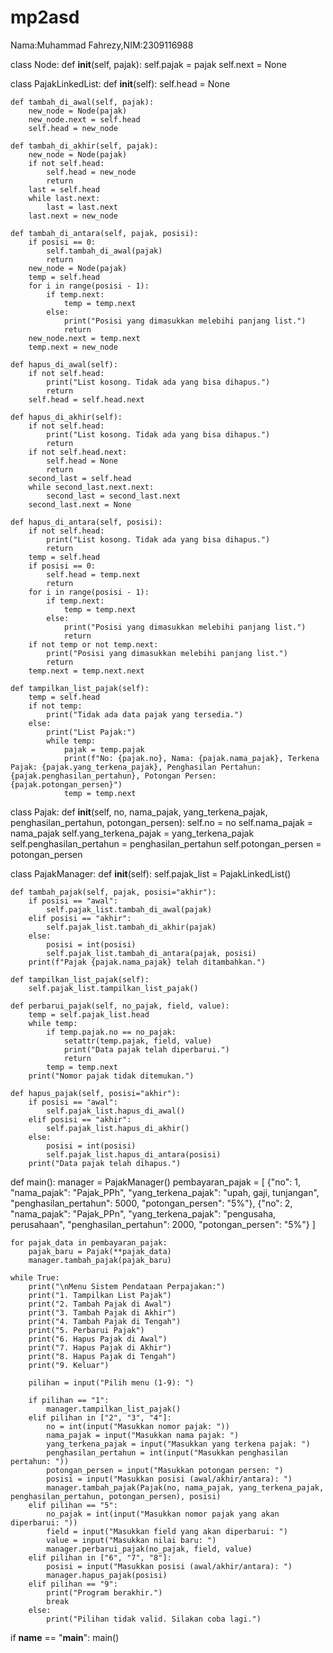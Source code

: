 # mp2asd
Nama:Muhammad Fahrezy,NIM:2309116988

class Node:
    def __init__(self, pajak):
        self.pajak = pajak
        self.next = None

class PajakLinkedList:
    def __init__(self):
        self.head = None

    def tambah_di_awal(self, pajak):
        new_node = Node(pajak)
        new_node.next = self.head
        self.head = new_node

    def tambah_di_akhir(self, pajak):
        new_node = Node(pajak)
        if not self.head:
            self.head = new_node
            return
        last = self.head
        while last.next:
            last = last.next
        last.next = new_node

    def tambah_di_antara(self, pajak, posisi):
        if posisi == 0:
            self.tambah_di_awal(pajak)
            return
        new_node = Node(pajak)
        temp = self.head
        for i in range(posisi - 1):
            if temp.next:
                temp = temp.next
            else:
                print("Posisi yang dimasukkan melebihi panjang list.")
                return
        new_node.next = temp.next
        temp.next = new_node

    def hapus_di_awal(self):
        if not self.head:
            print("List kosong. Tidak ada yang bisa dihapus.")
            return
        self.head = self.head.next

    def hapus_di_akhir(self):
        if not self.head:
            print("List kosong. Tidak ada yang bisa dihapus.")
            return
        if not self.head.next:
            self.head = None
            return
        second_last = self.head
        while second_last.next.next:
            second_last = second_last.next
        second_last.next = None

    def hapus_di_antara(self, posisi):
        if not self.head:
            print("List kosong. Tidak ada yang bisa dihapus.")
            return
        temp = self.head
        if posisi == 0:
            self.head = temp.next
            return
        for i in range(posisi - 1):
            if temp.next:
                temp = temp.next
            else:
                print("Posisi yang dimasukkan melebihi panjang list.")
                return
        if not temp or not temp.next:
            print("Posisi yang dimasukkan melebihi panjang list.")
            return
        temp.next = temp.next.next

    def tampilkan_list_pajak(self):
        temp = self.head
        if not temp:
            print("Tidak ada data pajak yang tersedia.")
        else:
            print("List Pajak:")
            while temp:
                pajak = temp.pajak
                print(f"No: {pajak.no}, Nama: {pajak.nama_pajak}, Terkena Pajak: {pajak.yang_terkena_pajak}, Penghasilan Pertahun: {pajak.penghasilan_pertahun}, Potongan Persen: {pajak.potongan_persen}")
                temp = temp.next


class Pajak:
    def __init__(self, no, nama_pajak, yang_terkena_pajak, penghasilan_pertahun, potongan_persen):
        self.no = no
        self.nama_pajak = nama_pajak
        self.yang_terkena_pajak = yang_terkena_pajak
        self.penghasilan_pertahun = penghasilan_pertahun
        self.potongan_persen = potongan_persen


class PajakManager:
    def __init__(self):
        self.pajak_list = PajakLinkedList()

    def tambah_pajak(self, pajak, posisi="akhir"):
        if posisi == "awal":
            self.pajak_list.tambah_di_awal(pajak)
        elif posisi == "akhir":
            self.pajak_list.tambah_di_akhir(pajak)
        else:
            posisi = int(posisi)
            self.pajak_list.tambah_di_antara(pajak, posisi)
        print(f"Pajak {pajak.nama_pajak} telah ditambahkan.")

    def tampilkan_list_pajak(self):
        self.pajak_list.tampilkan_list_pajak()

    def perbarui_pajak(self, no_pajak, field, value):
        temp = self.pajak_list.head
        while temp:
            if temp.pajak.no == no_pajak:
                setattr(temp.pajak, field, value)
                print("Data pajak telah diperbarui.")
                return
            temp = temp.next
        print("Nomor pajak tidak ditemukan.")

    def hapus_pajak(self, posisi="akhir"):
        if posisi == "awal":
            self.pajak_list.hapus_di_awal()
        elif posisi == "akhir":
            self.pajak_list.hapus_di_akhir()
        else:
            posisi = int(posisi)
            self.pajak_list.hapus_di_antara(posisi)
        print("Data pajak telah dihapus.")


def main():
    manager = PajakManager()
    pembayaran_pajak = [
        {"no": 1, "nama_pajak": "Pajak_PPh", "yang_terkena_pajak": "upah, gaji, tunjangan", "penghasilan_pertahun": 5000, "potongan_persen": "5%"},
        {"no": 2, "nama_pajak": "Pajak_PPn", "yang_terkena_pajak": "pengusaha, perusahaan", "penghasilan_pertahun": 2000, "potongan_persen": "5%"}
    ]
    
    for pajak_data in pembayaran_pajak:
        pajak_baru = Pajak(**pajak_data)
        manager.tambah_pajak(pajak_baru)
    
    while True:
        print("\nMenu Sistem Pendataan Perpajakan:")
        print("1. Tampilkan List Pajak")
        print("2. Tambah Pajak di Awal")
        print("3. Tambah Pajak di Akhir")
        print("4. Tambah Pajak di Tengah")
        print("5. Perbarui Pajak")
        print("6. Hapus Pajak di Awal")
        print("7. Hapus Pajak di Akhir")
        print("8. Hapus Pajak di Tengah")
        print("9. Keluar")

        pilihan = input("Pilih menu (1-9): ")

        if pilihan == "1":
            manager.tampilkan_list_pajak()
        elif pilihan in ["2", "3", "4"]:
            no = int(input("Masukkan nomor pajak: "))
            nama_pajak = input("Masukkan nama pajak: ")
            yang_terkena_pajak = input("Masukkan yang terkena pajak: ")
            penghasilan_pertahun = int(input("Masukkan penghasilan pertahun: "))
            potongan_persen = input("Masukkan potongan persen: ")
            posisi = input("Masukkan posisi (awal/akhir/antara): ")
            manager.tambah_pajak(Pajak(no, nama_pajak, yang_terkena_pajak, penghasilan_pertahun, potongan_persen), posisi)
        elif pilihan == "5":
            no_pajak = int(input("Masukkan nomor pajak yang akan diperbarui: "))
            field = input("Masukkan field yang akan diperbarui: ")
            value = input("Masukkan nilai baru: ")
            manager.perbarui_pajak(no_pajak, field, value)
        elif pilihan in ["6", "7", "8"]:
            posisi = input("Masukkan posisi (awal/akhir/antara): ")
            manager.hapus_pajak(posisi)
        elif pilihan == "9":
            print("Program berakhir.")
            break
        else:
            print("Pilihan tidak valid. Silakan coba lagi.")

if __name__ == "__main__":
    main()
